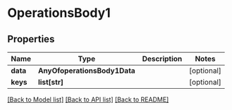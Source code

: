 # OperationsBody1

## Properties
Name | Type | Description | Notes
------------ | ------------- | ------------- | -------------
**data** | **AnyOfoperationsBody1Data** |  | [optional] 
**keys** | **list[str]** |  | [optional] 

[[Back to Model list]](../README.md#documentation-for-models) [[Back to API list]](../README.md#documentation-for-api-endpoints) [[Back to README]](../README.md)

